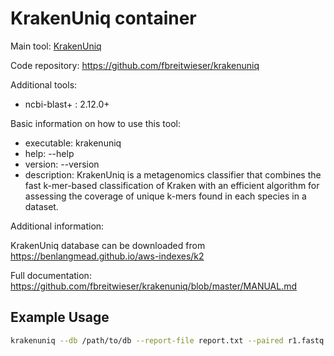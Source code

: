 # KrakenUniq container

Main tool: [KrakenUniq](https://github.com/fbreitwieser/krakenuniq)
  
Code repository: https://github.com/fbreitwieser/krakenuniq

Additional tools:
- ncbi-blast+ : 2.12.0+

Basic information on how to use this tool:
- executable: krakenuniq
- help: --help
- version: --version
- description: KrakenUniq is a metagenomics classifier that combines the fast k-mer-based classification of Kraken with an efficient algorithm for assessing the coverage of unique k-mers found in each species in a dataset. 

Additional information:

KrakenUniq database can be downloaded from https://benlangmead.github.io/aws-indexes/k2
  
Full documentation: https://github.com/fbreitwieser/krakenuniq/blob/master/MANUAL.md

## Example Usage

```bash
krakenuniq --db /path/to/db --report-file report.txt --paired r1.fastq.gz r2.fastq.gz
```
